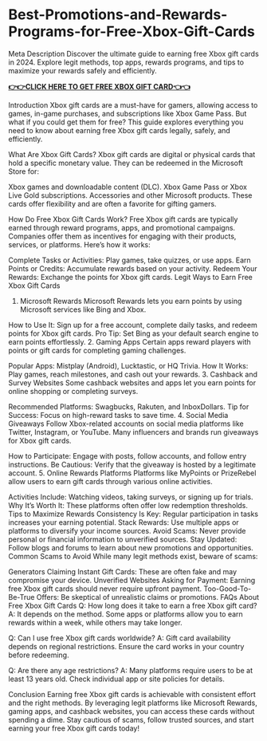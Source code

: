# Best-Promotions-and-Rewards-Programs-for-Free-Xbox-Gift-Cards
Meta Description
Discover the ultimate guide to earning free Xbox gift cards in 2024. Explore legit methods, top apps, rewards programs, and tips to maximize your rewards safely and efficiently.

**[👉👉CLICK HERE TO GET FREE XBOX GIFT CARD👈👈](https://myusoffer.xyz/all-gift-card-2/)**

Introduction
Xbox gift cards are a must-have for gamers, allowing access to games, in-game purchases, and subscriptions like Xbox Game Pass. But what if you could get them for free? This guide explores everything you need to know about earning free Xbox gift cards legally, safely, and efficiently.

What Are Xbox Gift Cards?
Xbox gift cards are digital or physical cards that hold a specific monetary value. They can be redeemed in the Microsoft Store for:

Xbox games and downloadable content (DLC).
Xbox Game Pass or Xbox Live Gold subscriptions.
Accessories and other Microsoft products.
These cards offer flexibility and are often a favorite for gifting gamers.

How Do Free Xbox Gift Cards Work?
Free Xbox gift cards are typically earned through reward programs, apps, and promotional campaigns. Companies offer them as incentives for engaging with their products, services, or platforms. Here’s how it works:

Complete Tasks or Activities: Play games, take quizzes, or use apps.
Earn Points or Credits: Accumulate rewards based on your activity.
Redeem Your Rewards: Exchange the points for Xbox gift cards.
Legit Ways to Earn Free Xbox Gift Cards
1. Microsoft Rewards
Microsoft Rewards lets you earn points by using Microsoft services like Bing and Xbox.

How to Use It: Sign up for a free account, complete daily tasks, and redeem points for Xbox gift cards.
Pro Tip: Set Bing as your default search engine to earn points effortlessly.
2. Gaming Apps
Certain apps reward players with points or gift cards for completing gaming challenges.

Popular Apps: Mistplay (Android), Lucktastic, or HQ Trivia.
How It Works: Play games, reach milestones, and cash out your rewards.
3. Cashback and Survey Websites
Some cashback websites and apps let you earn points for online shopping or completing surveys.

Recommended Platforms: Swagbucks, Rakuten, and InboxDollars.
Tip for Success: Focus on high-reward tasks to save time.
4. Social Media Giveaways
Follow Xbox-related accounts on social media platforms like Twitter, Instagram, or YouTube. Many influencers and brands run giveaways for Xbox gift cards.

How to Participate: Engage with posts, follow accounts, and follow entry instructions.
Be Cautious: Verify that the giveaway is hosted by a legitimate account.
5. Online Rewards Platforms
Platforms like MyPoints or PrizeRebel allow users to earn gift cards through various online activities.

Activities Include: Watching videos, taking surveys, or signing up for trials.
Why It’s Worth It: These platforms often offer low redemption thresholds.
Tips to Maximize Rewards
Consistency Is Key: Regular participation in tasks increases your earning potential.
Stack Rewards: Use multiple apps or platforms to diversify your income sources.
Avoid Scams: Never provide personal or financial information to unverified sources.
Stay Updated: Follow blogs and forums to learn about new promotions and opportunities.
Common Scams to Avoid
While many legit methods exist, beware of scams:

Generators Claiming Instant Gift Cards: These are often fake and may compromise your device.
Unverified Websites Asking for Payment: Earning free Xbox gift cards should never require upfront payment.
Too-Good-To-Be-True Offers: Be skeptical of unrealistic claims or promotions.
FAQs About Free Xbox Gift Cards
Q: How long does it take to earn a free Xbox gift card?
A: It depends on the method. Some apps or platforms allow you to earn rewards within a week, while others may take longer.

Q: Can I use free Xbox gift cards worldwide?
A: Gift card availability depends on regional restrictions. Ensure the card works in your country before redeeming.

Q: Are there any age restrictions?
A: Many platforms require users to be at least 13 years old. Check individual app or site policies for details.

Conclusion
Earning free Xbox gift cards is achievable with consistent effort and the right methods. By leveraging legit platforms like Microsoft Rewards, gaming apps, and cashback websites, you can access these cards without spending a dime. Stay cautious of scams, follow trusted sources, and start earning your free Xbox gift cards today!
